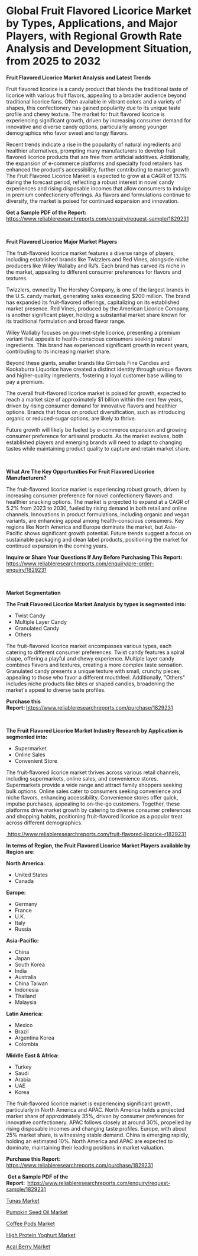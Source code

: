 <p><h1>Global Fruit Flavored Licorice Market by Types, Applications, and Major Players, with Regional Growth Rate Analysis and Development Situation, from 2025 to 2032</h1></p><p><strong>Fruit Flavored Licorice Market Analysis and Latest Trends</strong></p>
<p><p>Fruit flavored licorice is a candy product that blends the traditional taste of licorice with various fruit flavors, appealing to a broader audience beyond traditional licorice fans. Often available in vibrant colors and a variety of shapes, this confectionery has gained popularity due to its unique taste profile and chewy texture. The market for fruit flavored licorice is experiencing significant growth, driven by increasing consumer demand for innovative and diverse candy options, particularly among younger demographics who favor sweet and tangy flavors.</p><p>Recent trends indicate a rise in the popularity of natural ingredients and healthier alternatives, prompting many manufacturers to develop fruit flavored licorice products that are free from artificial additives. Additionally, the expansion of e-commerce platforms and specialty food retailers has enhanced the product's accessibility, further contributing to market growth. The Fruit Flavored Licorice Market is expected to grow at a CAGR of 13.1% during the forecast period, reflecting a robust interest in novel candy experiences and rising disposable incomes that allow consumers to indulge in premium confectionery offerings. As flavors and formulations continue to diversify, the market is poised for continued expansion and innovation.</p></p>
<p><strong>Get a Sample PDF of the Report:&nbsp;</strong> <a href="https://www.reliableresearchreports.com/enquiry/request-sample/1829231?utm_campaign=28&utm_medium=2&utm_source=Github&utm_content=ia&utm_term=14022025&utm_id=fruit-flavored-licorice">https://www.reliableresearchreports.com/enquiry/request-sample/1829231</a></p>
<p>&nbsp;</p>
<p><strong>Fruit Flavored Licorice Major Market Players</strong></p>
<p><p>The fruit-flavored licorice market features a diverse range of players, including established brands like Twizzlers and Red Vines, alongside niche producers like Wiley Wallaby and RJ’s. Each brand has carved its niche in the market, appealing to different consumer preferences for flavors and textures.</p><p>Twizzlers, owned by The Hershey Company, is one of the largest brands in the U.S. candy market, generating sales exceeding $200 million. The brand has expanded its fruit-flavored offerings, capitalizing on its established market presence. Red Vines, produced by the American Licorice Company, is another significant player, holding a substantial market share known for its traditional formulation and broad flavor range.</p><p>Wiley Wallaby focuses on gourmet-style licorice, presenting a premium variant that appeals to health-conscious consumers seeking natural ingredients. This brand has experienced significant growth in recent years, contributing to its increasing market share.</p><p>Beyond these giants, smaller brands like Gimbals Fine Candies and Kookaburra Liquorice have created a distinct identity through unique flavors and higher-quality ingredients, fostering a loyal customer base willing to pay a premium.</p><p>The overall fruit-flavored licorice market is poised for growth, expected to reach a market size of approximately $1 billion within the next few years, driven by rising consumer demand for innovative flavors and healthier options. Brands that focus on product diversification, such as introducing organic or reduced-sugar options, are likely to thrive.</p><p>Future growth will likely be fueled by e-commerce expansion and growing consumer preference for artisanal products. As the market evolves, both established players and emerging brands will need to adapt to changing tastes while maintaining product quality to capture and retain market share.</p></p>
<p>&nbsp;</p>
<p><strong>What Are The Key Opportunities For Fruit Flavored Licorice Manufacturers?</strong></p>
<p><p>The fruit-flavored licorice market is experiencing robust growth, driven by increasing consumer preference for novel confectionery flavors and healthier snacking options. The market is projected to expand at a CAGR of 5.2% from 2023 to 2030, fueled by rising demand in both retail and online channels. Innovations in product formulations, including organic and vegan variants, are enhancing appeal among health-conscious consumers. Key regions like North America and Europe dominate the market, but Asia-Pacific shows significant growth potential. Future trends suggest a focus on sustainable packaging and clean label products, positioning the market for continued expansion in the coming years.</p></p>
<p><strong>Inquire or Share Your Questions If Any Before Purchasing This Report:</strong> <a href="https://www.reliableresearchreports.com/enquiry/pre-order-enquiry/1829231?utm_campaign=28&utm_medium=2&utm_source=Github&utm_content=ia&utm_term=14022025&utm_id=fruit-flavored-licorice">https://www.reliableresearchreports.com/enquiry/pre-order-enquiry/1829231</a></p>
<p>&nbsp;</p>
<p><strong>Market Segmentation</strong></p>
<p><strong>The Fruit Flavored Licorice Market Analysis by types is segmented into:</strong></p>
<p><ul><li>Twist Candy</li><li>Multiple Layer Candy</li><li>Granulated Candy</li><li>Others</li></ul></p>
<p><p>The fruit-flavored licorice market encompasses various types, each catering to different consumer preferences. Twist candy features a spiral shape, offering a playful and chewy experience. Multiple layer candy combines flavors and textures, creating a more complex taste sensation. Granulated candy presents a unique texture with small, crunchy pieces, appealing to those who favor a different mouthfeel. Additionally, "Others" includes niche products like bites or shaped candies, broadening the market's appeal to diverse taste profiles.</p></p>
<p><strong>Purchase this Report:&nbsp;</strong><a href="https://www.reliableresearchreports.com/purchase/1829231?utm_campaign=28&utm_medium=2&utm_source=Github&utm_content=ia&utm_term=14022025&utm_id=fruit-flavored-licorice">https://www.reliableresearchreports.com/purchase/1829231</a></p>
<p>&nbsp;</p>
<p><strong>The Fruit Flavored Licorice Market Industry Research by Application is segmented into:</strong></p>
<p><ul><li>Supermarket</li><li>Online Sales</li><li>Convenient Store</li></ul></p>
<p><p>The fruit-flavored licorice market thrives across various retail channels, including supermarkets, online sales, and convenience stores. Supermarkets provide a wide range and attract family shoppers seeking bulk options. Online sales cater to consumers seeking convenience and niche flavors, enhancing accessibility. Convenience stores offer quick, impulse purchases, appealing to on-the-go customers. Together, these platforms drive market growth by catering to diverse consumer preferences and shopping habits, positioning fruit-flavored licorice as a popular treat across different demographics.</p></p>
<p><a href="https://www.reliableresearchreports.com/fruit-flavored-licorice-r1829231?utm_campaign=28&utm_medium=2&utm_source=Github&utm_content=ia&utm_term=14022025&utm_id=fruit-flavored-licorice">&nbsp;https://www.reliableresearchreports.com/fruit-flavored-licorice-r1829231</a></p>
<p><strong>In terms of Region, the Fruit Flavored Licorice Market Players available by Region are:</strong></p>
<p>
    <p> <strong> North America: </strong>
        <ul>
            <li>United States</li>
            <li>Canada</li>
        </ul>
        </p> 
    <p> <strong> Europe: </strong>
        <ul>
            <li>Germany</li>
            <li>France</li>
            <li>U.K.</li>
            <li>Italy</li>
            <li>Russia</li>
        </ul>
        </p> 
    <p> <strong> Asia-Pacific: </strong>
        <ul>
            <li>China</li>
            <li>Japan</li>
            <li>South Korea</li>
            <li>India</li>
            <li>Australia</li>
            <li>China Taiwan</li>
            <li>Indonesia</li>
            <li>Thailand</li>
            <li>Malaysia</li>
        </ul>
        </p> 
    <p> <strong> Latin America: </strong>
        <ul>
            <li>Mexico</li>
            <li>Brazil</li>
            <li>Argentina Korea</li>
            <li>Colombia</li>
        </ul>
        </p> 
    <p> <strong> Middle East & Africa: </strong>
        <ul>
            <li>Turkey</li>
            <li>Saudi</li>
            <li>Arabia</li>
            <li>UAE</li>
            <li>Korea</li>
        </ul>
    </p>
    </p>
<p><p>The fruit-flavored licorice market is experiencing significant growth, particularly in North America and APAC. North America holds a projected market share of approximately 35%, driven by consumer preferences for innovative confectionery. APAC follows closely at around 30%, propelled by rising disposable incomes and changing taste profiles. Europe, with about 25% market share, is witnessing stable demand. China is emerging rapidly, holding an estimated 10%. North America and APAC are expected to dominate, maintaining their leading positions in market valuation.</p></p>
<p><strong>Purchase this Report: </strong><a href="https://www.reliableresearchreports.com/purchase/1829231?utm_campaign=28&utm_medium=2&utm_source=Github&utm_content=ia&utm_term=14022025&utm_id=fruit-flavored-licorice">https://www.reliableresearchreports.com/purchase/1829231</a></p>
<p>&nbsp;<strong>Get a Sample PDF of the Report:&nbsp;&nbsp;</strong><a href="https://www.reliableresearchreports.com/enquiry/request-sample/1829231?utm_campaign=28&utm_medium=2&utm_source=Github&utm_content=ia&utm_term=14022025&utm_id=fruit-flavored-licorice">https://www.reliableresearchreports.com/enquiry/request-sample/1829231</a></p>
<p><strong></strong></p>
<p><p><a href="https://github.com/shewlisapsai/Market-Research-Report-List-1/blob/main/tunas-market.md?utm_campaign=28&utm_medium=2&utm_source=Github&utm_content=ia&utm_term=14022025&utm_id=fruit-flavored-licorice">Tunas Market</a></p><p><a href="https://github.com/hunanuzmez/Market-Research-Report-List-1/blob/main/pumpkin-seed-oil-market.md?utm_campaign=28&utm_medium=2&utm_source=Github&utm_content=ia&utm_term=14022025&utm_id=fruit-flavored-licorice">Pumpkin Seed Oil Market</a></p><p><a href="https://github.com/krulicfidura/Market-Research-Report-List-1/blob/main/coffee-pods-market.md?utm_campaign=28&utm_medium=2&utm_source=Github&utm_content=ia&utm_term=14022025&utm_id=fruit-flavored-licorice">Coffee Pods Market</a></p><p><a href="https://github.com/vassihucz/Market-Research-Report-List-1/blob/main/high-protein-yoghurt-market.md?utm_campaign=28&utm_medium=2&utm_source=Github&utm_content=ia&utm_term=14022025&utm_id=fruit-flavored-licorice">High Protein Yoghurt Market</a></p><p><a href="https://github.com/denbelnmer50/Market-Research-Report-List-1/blob/main/acai-berry-market.md?utm_campaign=28&utm_medium=2&utm_source=Github&utm_content=ia&utm_term=14022025&utm_id=fruit-flavored-licorice">Acai Berry Market</a></p></p>